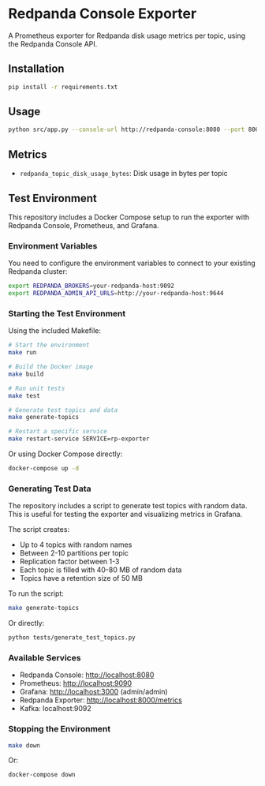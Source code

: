 # Redpanda Console Exporter

A Prometheus exporter for Redpanda disk usage metrics per topic, using the Redpanda Console API.

## Installation

```bash
pip install -r requirements.txt
```

## Usage

```bash
python src/app.py --console-url http://redpanda-console:8080 --port 8000
```

## Metrics

- `redpanda_topic_disk_usage_bytes`: Disk usage in bytes per topic

## Test Environment

This repository includes a Docker Compose setup to run the exporter with Redpanda Console, Prometheus, and Grafana.

### Environment Variables

You need to configure the environment variables to connect to your existing Redpanda cluster:

```bash
export REDPANDA_BROKERS=your-redpanda-host:9092
export REDPANDA_ADMIN_API_URLS=http://your-redpanda-host:9644
```

### Starting the Test Environment

Using the included Makefile:

```bash
# Start the environment
make run

# Build the Docker image
make build

# Run unit tests
make test

# Generate test topics and data
make generate-topics

# Restart a specific service
make restart-service SERVICE=rp-exporter
```

Or using Docker Compose directly:

```bash
docker-compose up -d
```

### Generating Test Data

The repository includes a script to generate test topics with random data. This is useful for testing the exporter and visualizing metrics in Grafana.

The script creates:

- Up to 4 topics with random names
- Between 2-10 partitions per topic
- Replication factor between 1-3
- Each topic is filled with 40-80 MB of random data
- Topics have a retention size of 50 MB

To run the script:

```bash
make generate-topics
```

Or directly:

```bash
python tests/generate_test_topics.py
```

### Available Services

- Redpanda Console: [http://localhost:8080](http://localhost:8080)
- Prometheus: [http://localhost:9090](http://localhost:9090)
- Grafana: [http://localhost:3000](http://localhost:3000) (admin/admin)
- Redpanda Exporter: [http://localhost:8000/metrics](http://localhost:8000/metrics)
- Kafka: localhost:9092

### Stopping the Environment

```bash
make down
```

Or:

```bash
docker-compose down
```

